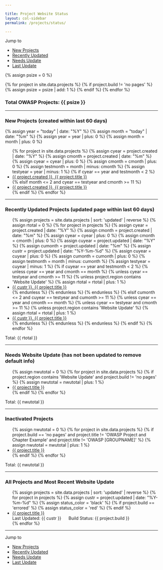 ```yaml
---

title: Project Website Status
layout: col-sidebar
permalink: /projects/status/

---
```


Jump to 
* [New Projects](#new)
* [Recently Updated](#updated)
* [Needs Update](#needs_update)
* [Last Update](#last-update)

{% assign psize = 0 %}

{% for project in site.data.projects %}
{% if project.build != 'no pages' %}
{% assign psize = psize | add: 1 %}
{% endif %}
{% endfor %}
### Total OWASP Projects: {{ psize }}

----
<section id='new'></section>

### New Projects (created within last 60 days)
{% assign year = "today" | date: "%Y" %}
{% assign month = "today" | date: "%m" %}
{% assign year = year | plus: 0 %}
{% assign month = month | plus: 0 %}

<ul>
{% for project in site.data.projects %}
    {% assign cyear = project.created | date: "%Y" %}
    {% assign cmonth = project.created | date: "%m" %}
    {% assign cyear = cyear | plus: 0 %}
    {% assign cmonth = cmonth | plus: 0 %}
    {% assign testmonth = month | minus: cmonth %}
    {% assign testyear = year | minus: 1 %}
    {% if cyear == year and testmonth  < 2 %} 
        <li><a href='{{ project.url }}'>{{ project.created }}, {{ project.title }}</a></li>
    {% elsif month <= 2 and cyear == testyear and cmonth >= 11 %}
        <li><a href='{{ project.url }}'>{{ project.created }}, {{ project.title }}</a></li>
    {% endif %}
{% endfor %}
</ul>

----
<section id='updated'></section>

### Recently Updated Projects (updated page within last 60 days)
<ul>
{% assign projects = site.data.projects | sort: 'updated' | reverse %}
{% assign rtotal = 0 %}
{% for project in projects %}
    {% assign cyear = project.created | date: "%Y" %}
    {% assign cmonth = project.created | date: "%m" %}
    {% assign cyear = cyear | plus: 0 %}
    {% assign cmonth = cmonth | plus: 0 %}
    {% assign cuyear = project.updated | date: "%Y" %}
    {% assign cumonth = project.updated | date: "%m" %}
    {% assign custr = project.updated | date: "%Y-%m-%d" %}
    {% assign cuyear = cuyear | plus: 0 %}
    {% assign cumonth = cumonth | plus: 0 %}
    {% assign testmonth = month | minus: cumonth %}
    {% assign testyear = cuyear | minus: 1 %}
    {% if cuyear == year and testmonth < 2 %}
       {% unless cyear == year and cmonth == month %}
            {% unless  cyear == testyear and cmonth >= 11 %}
                {% unless project.region contains 'Website Update' %}
                    {% assign rtotal = rtotal | plus: 1 %}
                    <li><a href='{{ project.url }}'>{{ custr }}, {{ project.title }}</a></li>
                {% endunless %}
            {% endunless %}
       {% endunless %}
    {% elsif cumonth <= 2 and cuyear == testyear and cumonth >= 11  %}
        {% unless cyear == year and cmonth == month %}
            {% unless  cyear == testyear and cmonth >= 11 %}
                {% unless project.region contains 'Website Update' %}
                    {% assign rtotal = rtotal | plus: 1 %}
                    <li><a href='{{ project.url }}'>{{ custr }}, {{ project.title }}</a></li>
                {% endunless %}
            {% endunless %}
        {% endunless %}
    {% endif %}
{% endfor %}
</ul>
    
Total: {{ rtotal }}

----
<section id='needs_update'></section>

### Needs Website Update (has not been updated to remove default info)
<ul>
{% assign nwutotal = 0 %}
{% for project in site.data.projects %}
    {% if project.region contains 'Website Update' and project.build != 'no pages' %}
        {% assign nwutotal = nwutotal | plus: 1 %}
        <li><a href='{{ project.url }}'>{{ project.title }}</a></li>
    {% endif %}
{% endfor %}
</ul>

Total: {{ nwutotal }}

---
<section id='inactive'></section>

### Inactivated Projects
<ul>
{% assign nwutotal = 0 %}
{% for project in site.data.projects %}
    {% if project.build == 'no pages' and project.title != 'OWASP Project and Chapter Example' and project.title != 'OWASP [GROUPNAME]' %}
        {% assign nwutotal = nwutotal | plus: 1 %}
        <li><a href='{{ project.url }}'>{{ project.title }}</a></li>
    {% endif %}
{% endfor %}
</ul>

Total: {{ nwutotal }}

---
<section id='last-update'></section>

### All Projects and Most Recent Website Update
<ul>
{% assign projects = site.data.projects | sort: 'updated' | reverse %}
{% for project in projects %}
    {% assign custr = project.updated | date: "%Y-%m-%d" %}
    {% assign status_color = 'black' %}
    {% if project.build == 'errored' %}
       {% assign status_color = 'red' %}
    {% endif %}
      <li><div style='display:block;'><a href='{{ project.url }}'>{{ project.title }}</a></div>
      <div style='float:left;padding-right:24px;'>Last Updated: {{ custr }}</div>
      <div style='display:block;'><span style='color:{{status_color}};'>Build Status: {{ project.build }} </span></div></li>
{% endfor %}
</ul>

---
Jump to 
* [New Projects](#new)
* [Recently Updated](#updated)
* [Needs Update](#needs_update)
* [Last Update](#last-update)

